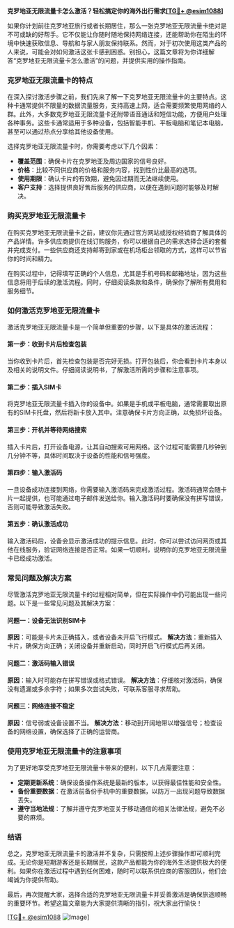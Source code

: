 **克罗地亚无限流量卡怎么激活？轻松搞定你的海外出行需求[[TG💪+ @esim1088](https://t.me/s/esim1088)]**

如果你计划前往克罗地亚旅行或者长期居住，那么一张克罗地亚无限流量卡绝对是不可或缺的好帮手。它不仅能让你随时随地保持网络连接，还能帮助你在陌生的环境中快速获取信息、导航和与家人朋友保持联系。然而，对于初次使用这类产品的人来说，可能会对如何激活这张卡感到困惑。别担心，这篇文章将为你详细解答“克罗地亚无限流量卡怎么激活”的问题，并提供实用的操作指南。

### 克罗地亚无限流量卡的特点

在深入探讨激活步骤之前，我们先来了解一下克罗地亚无限流量卡的主要特点。这种卡通常提供不限量的数据流量服务，支持高速上网，适合需要频繁使用网络的人群。此外，大多数克罗地亚无限流量卡还附带语音通话和短信功能，方便用户处理各种事务。这些卡通常适用于多种设备，包括智能手机、平板电脑和笔记本电脑，甚至可以通过热点分享给其他设备使用。

选择克罗地亚无限流量卡时，你需要考虑以下几个因素：
- **覆盖范围**：确保卡片在克罗地亚及周边国家的信号良好。
- **价格**：比较不同供应商的价格和服务内容，找到性价比最高的选项。
- **使用期限**：确认卡片的有效期，避免因过期而无法继续使用。
- **客户支持**：选择提供良好售后服务的供应商，以便在遇到问题时能够及时解决。

### 购买克罗地亚无限流量卡

在购买克罗地亚无限流量卡之前，建议你先通过官方网站或授权经销商了解具体的产品详情。许多供应商提供在线订购服务，你可以根据自己的需求选择合适的套餐并完成支付。一些供应商还支持邮寄到家或在机场柜台领取的方式，这样可以节省你的时间和精力。

在购买过程中，记得填写正确的个人信息，尤其是手机号码和邮箱地址，因为这些信息将用于后续的激活流程。同时，仔细阅读条款和条件，确保你了解所有费用和服务细节。

### 如何激活克罗地亚无限流量卡

激活克罗地亚无限流量卡是一个简单但重要的步骤，以下是具体的激活流程：

#### 第一步：收到卡片后检查包装
当你收到卡片后，首先检查包装是否完好无损。打开包装后，你会看到卡片本身以及相关的说明文件。仔细阅读说明书，了解激活所需的步骤和注意事项。

#### 第二步：插入SIM卡
将克罗地亚无限流量卡插入你的设备中。如果是手机或平板电脑，通常需要取出原有的SIM卡托盘，然后将新卡放入其中。注意确保卡片方向正确，以免损坏设备。

#### 第三步：开机并等待网络搜索
插入卡片后，打开设备电源，让其自动搜索可用网络。这个过程可能需要几秒钟到几分钟不等，具体时间取决于设备的性能和信号强度。

#### 第四步：输入激活码
一旦设备成功连接到网络，你需要输入激活码来完成激活过程。激活码通常会随卡片一起提供，也可能通过电子邮件发送给你。输入激活码时要确保没有拼写错误，否则可能导致激活失败。

#### 第五步：确认激活成功
输入激活码后，设备会显示激活成功的提示信息。此时，你可以尝试访问网页或其他在线服务，验证网络连接是否正常。如果一切顺利，说明你的克罗地亚无限流量卡已经成功激活。

### 常见问题及解决方案

尽管激活克罗地亚无限流量卡的过程相对简单，但在实际操作中仍可能出现一些问题。以下是一些常见问题及其解决方案：

#### 问题一：设备无法识别SIM卡
**原因**：可能是卡片未正确插入，或者设备未开启飞行模式。
**解决方法**：重新插入卡片，确保方向正确；关闭设备并重新启动，同时开启飞行模式后再关闭。

#### 问题二：激活码输入错误
**原因**：输入时可能存在拼写错误或格式错误。
**解决方法**：仔细核对激活码，确保没有遗漏或多余字符；如果多次尝试失败，可联系客服寻求帮助。

#### 问题三：网络连接不稳定
**原因**：信号弱或设备设置不当。
**解决方法**：移动到开阔地带以增强信号；检查设备的网络设置，确保选择了正确的运营商。

### 使用克罗地亚无限流量卡的注意事项

为了更好地享受克罗地亚无限流量卡带来的便利，以下几点需要注意：
- **定期更新系统**：确保设备操作系统是最新的版本，以获得最佳性能和安全性。
- **备份重要数据**：在激活前备份手机中的重要数据，以防万一出现问题导致数据丢失。
- **遵守当地法规**：了解并遵守克罗地亚关于移动通信的相关法律法规，避免不必要的麻烦。

### 结语

总之，克罗地亚无限流量卡的激活并不复杂，只需按照上述步骤操作即可顺利完成。无论你是短期游客还是长期居民，这款产品都能为你的海外生活提供极大的便利。如果你在激活过程中遇到任何困难，随时可以联系供应商的客服团队，他们会竭诚为你提供帮助。

最后，再次提醒大家，选择合适的克罗地亚无限流量卡并妥善激活是确保旅途顺畅的重要环节。希望这篇文章能为大家提供清晰的指引，祝大家出行愉快！

[[TG💪+ @esim1088](https://t.me/s/esim1088) ![Image](https://i.postimg.cc/4NQfJmqS/Snipaste-2025-05-13-00-14-12.png)]